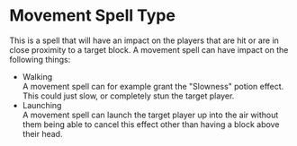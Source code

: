 # Movement Spell Type

This is a spell that will have an impact on the players that are hit or are in close proximity to a target block. A movement spell can have impact on the following things:

- Walking<br>
  A movement spell can for example grant the "Slowness" potion effect. This could just slow, or completely stun the target player.
- Launching<br>
  A movement spell can launch the target player up into the air without them being able to cancel this effect other than having a block above their head.